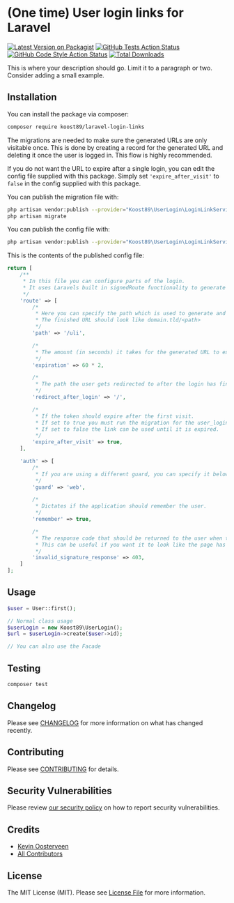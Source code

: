 # (One time) User login links for Laravel

[![Latest Version on Packagist](https://img.shields.io/packagist/v/koost89/laravel-login-links.svg?style=flat-square)](https://packagist.org/packages/koost89/laravel-login-links)
[![GitHub Tests Action Status](https://img.shields.io/github/workflow/status/koost89/laravel-login-links/Tests%20-%20Current/main?label=tests)](https://img.shields.io/github/workflow/status/koost89/laravel-login-links/Tests%20-%20Current/main?label=tests)
[![GitHub Code Style Action Status](https://img.shields.io/github/workflow/status/koost89/laravel-login-links/Check%20&%20fix%20styling/main?label=code%20style)](https://img.shields.io/github/workflow/status/koost89/laravel-login-links/Check%20&%20fix%20styling/main?label=code%20style)
[![Total Downloads](https://img.shields.io/packagist/dt/koost89/laravel-login-links.svg?style=flat-square)](https://packagist.org/packages/koost89/laravel-login-links)

This is where your description should go. Limit it to a paragraph or two. Consider adding a small example.

## Installation

You can install the package via composer:

```bash
composer require koost89/laravel-login-links
```


The migrations are needed to make sure the generated URLs are only visitable once.
This is done by creating a record for the generated URL and deleting it once the user is logged in.
This flow is highly recommended.

If you do not want the URL to expire after a single login, you can edit the config file supplied with this package.
Simply set `'expire_after_visit'` to `false` in the config supplied with this package.


You can publish the migration file with:
```bash
php artisan vendor:publish --provider="Koost89\UserLogin\LoginLinkServiceProvider" --tag="migrations"
php artisan migrate
```

You can publish the config file with:
```bash
php artisan vendor:publish --provider="Koost89\UserLogin\LoginLinkServiceProvider" --tag="config"
```

This is the contents of the published config file:

```php
return [
    /**
     * In this file you can configure parts of the login.
     * It uses Laravels built in signedRoute functionality to generate signedURLs for users.
     */
    'route' => [
        /*
         * Here you can specify the path which is used to generate and authenticate the user on.
         * The finished URL should look like domain.tld/<path>
         */
        'path' => '/uli',

        /*
         * The amount (in seconds) it takes for the generated URL to expire.
         */
        'expiration' => 60 * 2,

        /*
         * The path the user gets redirected to after the login has finished.
         */
        'redirect_after_login' => '/',

        /*
         * If the token should expire after the first visit.
         * If set to true you must run the migration for the user_login_tokens table.
         * If set to false the link can be used until it is expired.
         */
        'expire_after_visit' => true,
    ],

    'auth' => [
        /*
         * If you are using a different guard, you can specify it below.
         */
        'guard' => 'web',

        /*
         * Dictates if the application should remember the user.
         */
        'remember' => true,

        /*
         * The response code that should be returned to the user when the signature is invalid.
         * This can be useful if you want it to look like the page has not been found for example.
         */
        'invalid_signature_response' => 403,
    ]
];
```

## Usage

```php
$user = User::first();

// Normal class usage
$userLogin = new Koost89\UserLogin();
$url = $userLogin->create($user->id);

// You can also use the Facade

```

## Testing

```bash
composer test
```

## Changelog

Please see [CHANGELOG](CHANGELOG.md) for more information on what has changed recently.

## Contributing

Please see [CONTRIBUTING](.github/CONTRIBUTING.md) for details.

## Security Vulnerabilities

Please review [our security policy](../../security/policy) on how to report security vulnerabilities.

## Credits

- [Kevin Oosterveen](https://github.com/koost89)
- [All Contributors](../../contributors)

## License

The MIT License (MIT). Please see [License File](LICENSE.md) for more information.
